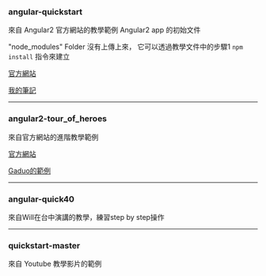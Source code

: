 ### angular-quickstart
 
 來自 Angular2 官方網站的教學範例
 Angular2 app 的初始文件 

"node_modules" Folder 沒有上傳上來，
它可以透過教學文件中的步驟1 `npm install` 指令來建立

[官方網站](https://angular.cn/docs/ts/latest/quickstart.html)

[我的筆記](http://popo-chuang-blog.logdown.com/posts/1048517)

---

### angular2-tour_of_heroes

來自官方網站的進階教學範例

[官方網站](https://angular.io/docs/ts/latest/tutorial/)

[Gaduo的範例](https://github.com/Poduo/Angular2-guide-example)

---

### angular-quick40

來自Will在台中演講的教學，練習step by step操作

---

### quickstart-master

來自 Youtube 教學影片的範例
